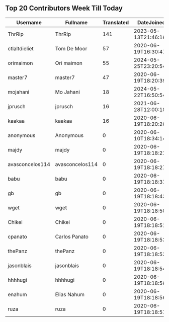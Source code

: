 ## Top 20 Contributors Week Till Today ##
|Username|Fullname|Translated|DateJoined|Language|
|--------|--------|----------|----------|-------|
|ThrRip|ThrRip|141|2023-05-13T21:46:16.|zh_Hans|
|ctlaltdieliet|Tom De Moor|57|2020-06-19T16:30:47Z|nl|
|orimaimon|Ori maimon|55|2024-05-25T23:20:54.|he|
|master7|master7|47|2020-06-19T18:20:39.|pl|
|mojahani|Mo Jahani|18|2024-05-22T16:50:54.|fa|
|jprusch|jprusch|16|2021-06-28T12:00:18.|de|
|kaakaa|kaakaa|16|2020-06-19T18:20:26Z|ja|
|anonymous|Anonymous|0|2020-06-10T18:34:14.||
|majdy|majdy|0|2020-06-19T18:18:21.||
|avasconcelos114|avasconcelos114|0|2020-06-19T18:18:27Z||
|babu|babu|0|2020-06-19T18:18:37.||
|gb|gb|0|2020-06-19T18:18:43.||
|wget|wget|0|2020-06-19T18:18:50Z|ro|
|Chikei|Chikei|0|2020-06-19T18:18:51Z|zh_Hant|
|cpanato|Carlos Panato|0|2020-06-19T18:18:53Z||
|thePanz|thePanz|0|2020-06-19T18:18:53Z||
|jasonblais|jasonblais|0|2020-06-19T18:18:54Z||
|hhhhugi|hhhhugi|0|2020-06-19T18:18:56.||
|enahum|Elias  Nahum|0|2020-06-19T18:18:56Z|es|
|ruza|ruza|0|2020-06-19T18:18:57.||
